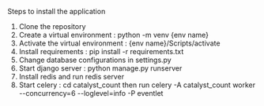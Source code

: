 Steps to install the application

1. Clone the repository
2. Create a virtual environment : python -m venv {env name}
3. Activate the virtual environment : {env name}/Scripts/activate
4. Install requirements : pip install -r requirements.txt
5. Change database configurations in settings.py
6. Start django server : python manage.py runserver
7. Install redis and run redis server
8. Start celery : cd catalyst_count then run celery -A catalyst_count worker --concurrency=6 --loglevel=info -P eventlet
